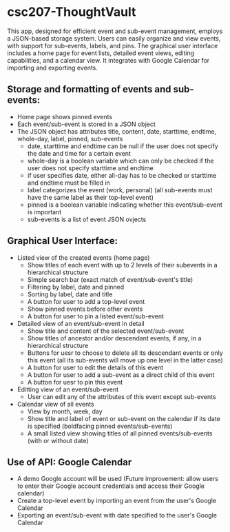 # csc207-ThoughtVault
This app, designed for efficient event and sub-event management, employs a JSON-based storage system. Users can easily organize and view events, with support for sub-events, labels, and pins. The graphical user interface includes a home page for event lists, detailed event views, editing capabilities, and a calendar view. It integrates with Google Calendar for importing and exporting events.
## Storage and formatting of events and sub-events:
- Home page shows pinned events
- Each event/sub-event is stored in a JSON object
- The JSON object has attributes title, content, date, starttime, endtime, whole-day, label, pinned, sub-events
  - date, starttime and endtime can be null if the user does not specify the date and time for a certain event
  - whole-day is a boolean variable which can only be checked if the user does not specify starttime and endtime
  - if user specifies date, either all-day has to be checked or starttime and endtime must be filled in
  - label categorizes the event (work, personal) (all sub-events must have the same label as their top-level event)
  - pinned is a boolean variable indicating whether this event/sub-event is important
  - sub-events is a list of event JSON ovjects
## Graphical User Interface:
- Listed view of the created events (home page)
  - Show titles of each event with up to 2 levels of their subevents in a hierarchical structure
  - Simple search bar (exact match of event/sub-event's title)
  - Filtering by label, date and pinned
  - Sorting by label, date and title
  - A button for user to add a top-level event
  - Show pinned events before other events
  - A button for user to pin a listed event/sub-event
- Detailed view of an event/sub-event in detail
  - Show title and content of the selected event/sub-event
  - Show titles of ancestor and/or descendant events, if any, in a hierarchical structure
  - Buttons for uesr to choose to delete all its descendant events or only this event (all its sub-events will move up one level in the latter case)
  - A button for user to edit the details of this event
  - A button for user to add a sub-event as a direct child of this event
  - A button for uesr to pin this event
- Editting view of an event/sub-event
  - User can edit any of the attributes of this event except sub-events
- Calendar view of all events
  - View by month, week, day
  - Show title and label of event or sub-event on the calendar if its date is specified (boldfacing pinned events/sub-events)
  - A small listed view showing titles of all pinned events/sub-events (with or without date)
## Use of API: Google Calendar
- A demo Google account will be used (Future improvement: allow users to enter their Google account credentials and access their Google calendar)
- Create a top-level event by importing an event from the user's Google Calendar
- Exporting an event/sub-event with date specified to the user's Google Calendar

